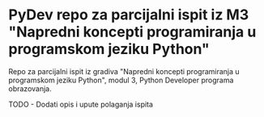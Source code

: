 # PyDev repo za parcijalni ispit iz M3 "Napredni koncepti programiranja u programskom jeziku Python"

Repo za parcijalni ispit iz gradiva "Napredni koncepti programiranja u programskom jeziku Python", modul 3, Python Developer programa obrazovanja.

TODO - Dodati opis i upute polaganja ispita
